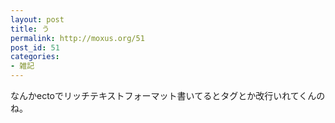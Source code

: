 ```yaml
---
layout: post
title: う
permalink: http://moxus.org/51
post_id: 51
categories: 
- 雑記
---
```


なんかectoでリッチテキストフォーマット書いてるとタグとか改行いれてくんのね。